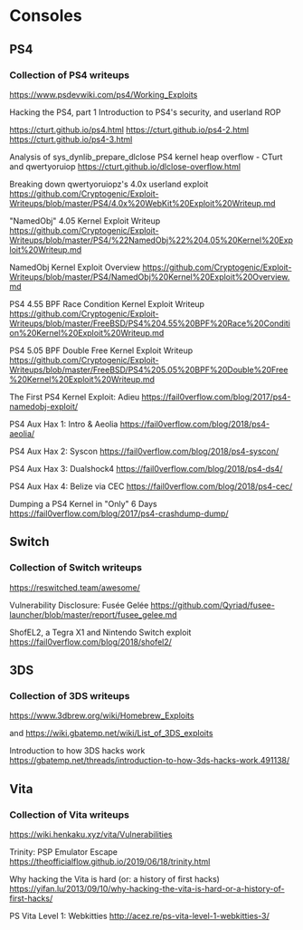 ﻿# Consoles

## PS4

### Collection of PS4 writeups
https://www.psdevwiki.com/ps4/Working_Exploits


Hacking the PS4, part 1 Introduction to PS4's security, and userland ROP

https://cturt.github.io/ps4.html
https://cturt.github.io/ps4-2.html
https://cturt.github.io/ps4-3.html

Analysis of sys_dynlib_prepare_dlclose PS4 kernel heap overflow - CTurt and qwertyoruiop
https://cturt.github.io/dlclose-overflow.html


Breaking down qwertyoruiopz's 4.0x userland exploit
https://github.com/Cryptogenic/Exploit-Writeups/blob/master/PS4/4.0x%20WebKit%20Exploit%20Writeup.md


"NamedObj" 4.05 Kernel Exploit Writeup
https://github.com/Cryptogenic/Exploit-Writeups/blob/master/PS4/%22NamedObj%22%204.05%20Kernel%20Exploit%20Writeup.md


NamedObj Kernel Exploit Overview
https://github.com/Cryptogenic/Exploit-Writeups/blob/master/PS4/NamedObj%20Kernel%20Exploit%20Overview.md


PS4 4.55 BPF Race Condition Kernel Exploit Writeup
https://github.com/Cryptogenic/Exploit-Writeups/blob/master/FreeBSD/PS4%204.55%20BPF%20Race%20Condition%20Kernel%20Exploit%20Writeup.md


PS4 5.05 BPF Double Free Kernel Exploit Writeup
https://github.com/Cryptogenic/Exploit-Writeups/blob/master/FreeBSD/PS4%205.05%20BPF%20Double%20Free%20Kernel%20Exploit%20Writeup.md


The First PS4 Kernel Exploit: Adieu
https://fail0verflow.com/blog/2017/ps4-namedobj-exploit/


PS4 Aux Hax 1: Intro & Aeolia
https://fail0verflow.com/blog/2018/ps4-aeolia/

PS4 Aux Hax 2: Syscon
https://fail0verflow.com/blog/2018/ps4-syscon/

PS4 Aux Hax 3: Dualshock4
https://fail0verflow.com/blog/2018/ps4-ds4/

PS4 Aux Hax 4: Belize via CEC
https://fail0verflow.com/blog/2018/ps4-cec/

Dumping a PS4 Kernel in "Only" 6 Days
https://fail0verflow.com/blog/2017/ps4-crashdump-dump/


## Switch

### Collection of Switch writeups
https://reswitched.team/awesome/


Vulnerability Disclosure: Fusée Gelée
https://github.com/Qyriad/fusee-launcher/blob/master/report/fusee_gelee.md


ShofEL2, a Tegra X1 and Nintendo Switch exploit
https://fail0verflow.com/blog/2018/shofel2/


## 3DS

### Collection of 3DS writeups
https://www.3dbrew.org/wiki/Homebrew_Exploits 

and https://wiki.gbatemp.net/wiki/List_of_3DS_exploits


Introduction to how 3DS hacks work
https://gbatemp.net/threads/introduction-to-how-3ds-hacks-work.491138/


## Vita

### Collection of Vita writeups
https://wiki.henkaku.xyz/vita/Vulnerabilities


Trinity: PSP Emulator Escape
https://theofficialflow.github.io/2019/06/18/trinity.html


Why hacking the Vita is hard (or: a history of first hacks)
https://yifan.lu/2013/09/10/why-hacking-the-vita-is-hard-or-a-history-of-first-hacks/


PS Vita Level 1: Webkitties
http://acez.re/ps-vita-level-1-webkitties-3/
